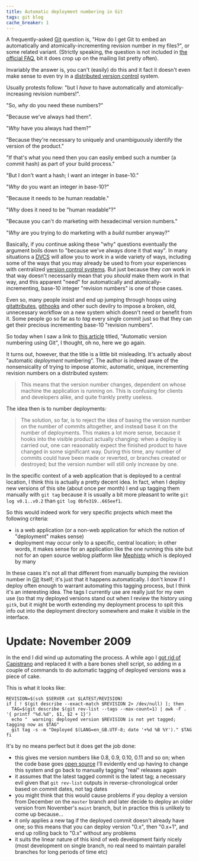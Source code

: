 ```yaml
---
title: Automatic deployment numbering in Git
tags: git blog
cache_breaker: 1
---
```


A frequently-asked [Git](/wiki/Git) question is, "How do I get Git to embed an automatically and atomically-incrementing revision number in my files?", or some related variant. (Strictly speaking, the question is not included in [the official FAQ](http://git.or.cz/gitwiki/GitFaq), bit it does crop up on the mailing list pretty often).

Invariably the answer is, you can't (easily) do this and it fact it doesn't even make sense to even try in a [distributed version control](/wiki/distributed_version_control) system.

Usually protests follow: "but I _have_ to have automatically and atomically-increasing revision numbers!".

"So, _why_ do you need these numbers?"

"Because we've always had them".

"_Why_ have you always had them?"

"Because they're necessary to uniquely and unambiguously identify the version of the product."

"If that's what you need then you can easily embed such a number (a commit hash) as part of your build process."

"But I don't want a hash; I want an integer in base-10."

"_Why_ do you want an integer in base-10?"

"Because it needs to be human readable."

"_Why_ does it need to be "human readable"?"

"Because you can't do marketing with hexadecimal version numbers."

"_Why_ are you trying to do marketing with a _build_ number anyway?"

Basically, if you continue asking these "why" questions eventually the argument boils down to "because we've always done it that way". In many situations a [DVCS](/wiki/DVCS) will allow you to work in a wide variety of ways, including some of the ways that you may already be used to from your experiences with centralized [version control systems](/wiki/version_control_systems). But just because they _can_ work in that way doesn't necessarily mean that you _should_ make them work in that way, and this apparent "need" for automatically and atomically-incrementing, base-10 integer "revision numbers" is one of those cases.

Even so, many people insist and end up jumping through hoops using [gitattributes](http://www.kernel.org/pub/software/scm/git/docs/gitattributes.html), [githooks](http://www.kernel.org/pub/software/scm/git-core/docs/githooks.html) and other such devilry to impose a broken, old, unnecessary workflow on a new system which doesn't need or benefit from it. Some people go so far as to _tag_ every single commit just so that they can get their precious incrementing base-10 "revision numbers".

So today when I saw a link to [this article](http://blog.rfwatson.net/2009/06/03/automatic-version-numbering-using-git/) titled, "Automatic version numbering using Git", I thought, oh no, here we go again.

It turns out, however, that the title is a little bit misleading. It's actually about "automatic _deployment_ numbering". The author is indeed aware of the nonsensicality of trying to impose atomic, automatic, unique, incrementing revision numbers on a distributed system:

> This means that the version number changes, dependent on whose machine the application is running on. This is confusing for clients and developers alike, and quite frankly pretty useless.

The idea then is to number deployments:

> The solution, so far, is to reject the idea of basing the version number on the number of commits altogether, and instead base it on the number of deployments. This makes a lot more sense, because it hooks into the visible product actually changing: when a deploy is carried out, one can reasonably expect the finished product to have changed in some significant way. During this time, any number of commits could have been made or reverted, or branches created or destroyed; but the version number will still only increase by one.

In the specific context of a web application that is deployed to a central location, I think this is actually a pretty decent idea. In fact, when I deploy new versions of this site (about once per month) I end up tagging them manually with `git tag` because it is usually a bit more pleasant to write `git log v0.1..v0.2` than `git log 0bfe319..665eef1`.

So this would indeed work for very specific projects which meet the following criteria:

-   is a web application (or a non-web application for which the notion of "deployment" makes sense)
-   deployment may occur only to a specific, central location; in other words, it makes sense for an application like the one running this site but not for an open source weblog platform like [Mephisto](http://mephistoblog.com/) which is deployed by many

In these cases it's not all that different from manually bumping the revision number in [Git](/wiki/Git) itself; it's just that it happens automatically. I don't know if I deploy often enough to warrant automating this tagging process, but I think it's an interesting idea. The tags I currently use are really just for my own use (so that my deployed versions stand out when I review the history using `gitk`, but it might be worth extending my deployment process to spit this info out into the deployment directory somewhere and make it visible in the interface.

# Update: November 2009

In the end I did wind up automating the process. A while ago I [got rid of Capistrano](/blog/getting-rid-of-capistrano) and replaced it with a bare bones shell script, so adding in a couple of commands to do automatic tagging of deployed versions was a piece of cake.

This is what it looks like:

    REVISION=$(ssh $SERVER cat $LATEST/REVISION)
    if [ ! $(git describe --exact-match $REVISION 2> /dev/null) ]; then
      TAG=$(git describe $(git rev-list --tags --max-count=1) | awk -F . '{ printf "%d.%d", $1, $2 + 1}')
      echo "  warning: deployed version $REVISION is not yet tagged; tagging now as $TAG"
      git tag -s -m "Deployed $(LANG=en_GB.UTF-8; date '+%d %B %Y')." $TAG
    fi

It's by no means perfect but it does get the job done:

-   this gives me version numbers like 0.8, 0.9, 0.10, 0.11 and so on; when the code base goes [open source](/wiki/open_source) I'll evidently end up having to change this system and go back to manually tagging "real" releases again
-   it assumes that the latest tagged commit is the latest tag; a necessary evil given that `git rev-list` outputs in reverse-chronological order based on commit dates, not tag dates
-   you might think that this would cause problems if you deploy a version from December on the `master` branch and later decide to deploy an older version from November's `maint` branch, but in practice this is unlikely to come up because...
-   it only applies a new tag if the deployed commit doesn't already have one; so this means that you can deploy version "0.x", then "0.x+1", and end up rolling back to "0.x" without any problems
-   it suits the linear nature of this kind of web development fairly nicely (most development on single branch, no real need to maintain parallel branches for long periods of time etc)
